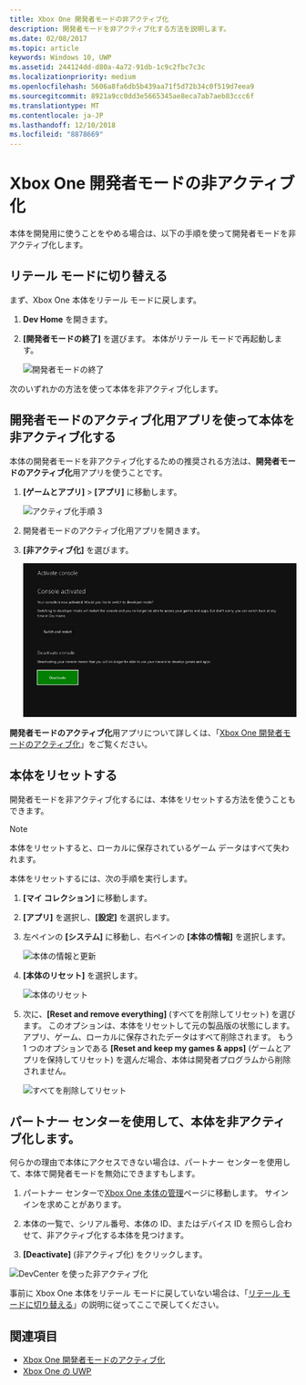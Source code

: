 ```yaml
---
title: Xbox One 開発者モードの非アクティブ化
description: 開発者モードを非アクティブ化する方法を説明します。
ms.date: 02/08/2017
ms.topic: article
keywords: Windows 10, UWP
ms.assetid: 244124dd-d80a-4a72-91db-1c9c2fbc7c3c
ms.localizationpriority: medium
ms.openlocfilehash: 5606a8fa6db5b439aa71f5d72b34c0f519d7eea9
ms.sourcegitcommit: 8921a9cc0dd3e5665345ae8eca7ab7aeb83ccc6f
ms.translationtype: MT
ms.contentlocale: ja-JP
ms.lasthandoff: 12/10/2018
ms.locfileid: "8878669"
---
```

# <a name="xbox-one-developer-mode-deactivation"></a>Xbox One 開発者モードの非アクティブ化

本体を開発用に使うことをやめる場合は、以下の手順を使って開発者モードを非アクティブ化します。

## <a name="switch-to-retail-mode"></a>リテール モードに切り替える

まず、Xbox One 本体をリテール モードに戻します。

1. **Dev Home** を開きます。

2. **[開発者モードの終了]** を選びます。  本体がリテール モードで再起動します。  

   ![開発者モードの終了](images/devkit-deactivation-1.png)

次のいずれかの方法を使って本体を非アクティブ化します。

## <a name="deactivate-your-console-using-the-dev-mode-activation-app"></a>開発者モードのアクティブ化用アプリを使って本体を非アクティブ化する

本体の開発者モードを非アクティブ化するための推奨される方法は、**開発者モードのアクティブ化**用アプリを使うことです。 

1. **[ゲームとアプリ]** > **[アプリ]** に移動します。
  
   ![アクティブ化手順 3](images/devkit-deactivation-5.png)    
   
2.  開発者モードのアクティブ化用アプリを開きます。

3.  **[非アクティブ化]** を選びます。
  
    ![本体の非アクティブ化](images/deactivation-app.png)

**開発者モードのアクティブ化**用アプリについて詳しくは、「[Xbox One 開発者モードのアクティブ化](devkit-activation.md)」をご覧ください。 

## <a name="reset-your-console"></a>本体をリセットする

開発者モードを非アクティブ化するには、本体をリセットする方法を使うこともできます。  

> [!NOTE]
> 本体をリセットすると、ローカルに保存されているゲーム データはすべて失われます。

本体をリセットするには、次の手順を実行します。

1.  **[マイ コレクション]** に移動します。

2.  **[アプリ]** を選択し、**[設定]** を選択します。

3.  左ペインの **[システム]** に移動し、右ペインの **[本体の情報]** を選択します。   
   
    ![本体の情報と更新](images/devkit-deactivation-2.png)  
    
4.  **[本体のリセット]** を選択します。
    
    ![本体のリセット](images/devkit-deactivation-3.png)
    
5.  次に、**[Reset and remove everything]** (すべてを削除してリセット) を選びます。 このオプションは、本体をリセットして元の製品版の状態にします。  アプリ、ゲーム、ローカルに保存されたデータはすべて削除されます。 もう 1 つのオプションである **[Reset and keep my games & apps]** (ゲームとアプリを保持してリセット) を選んだ場合、本体は開発者プログラムから削除されません。  
   
    ![すべてを削除してリセット](images/devkit-deactivation-4.png)

## <a name="deactivate-your-console-using-partner-center"></a>パートナー センターを使用して、本体を非アクティブ化します。

何らかの理由で本体にアクセスできない場合は、パートナー センターを使用して、本体で開発者モードを無効にできますもします。

1. パートナー センターで[Xbox One 本体の管理](https://partner.microsoft.com/xboxdevices)ページに移動します。 サインインを求めことがあります。

2. 本体の一覧で、シリアル番号、本体の ID、またはデバイス ID を照らし合わせて、非アクティブ化する本体を見つけます。  

3. **[Deactivate]** (非アクティブ化) をクリックします。  
  
![DevCenter を使った非アクティブ化](images/devkit-deactivation-6.png)

事前に Xbox One 本体をリテール モードに戻していない場合は、「[リテール モードに切り替える](#switch-to-retail-mode)」の説明に従ってここで戻してください。

## <a name="see-also"></a>関連項目
- [Xbox One 開発者モードのアクティブ化](devkit-activation.md)
- [Xbox One の UWP](index.md)
